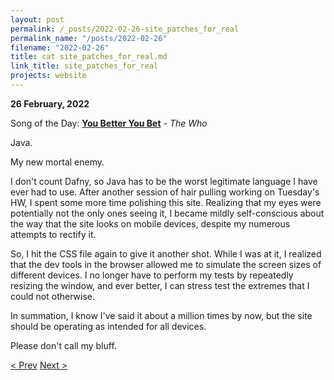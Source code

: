 ```yaml
---
layout: post
permalink: /_posts/2022-02-26-site_patches_for_real
permalink_name: "/posts/2022-02-26"
filename: "2022-02-26"
title: cat site_patches_for_real.md
link_title: site_patches_for_real
projects: website
---
```

**26 February, 2022**

Song of the Day: [**You Better You Bet**](https://youtu.be/wqPlb5PLBvg) - *The Who*

Java.

My new mortal enemy.

I don't count Dafny, so Java has to be the worst legitimate language I have ever had to use. After another session of hair pulling working on Tuesday's HW, I spent some more time polishing this site. Realizing that my eyes were potentially not the only ones seeing it, I became mildly self-conscious about the way that the site looks on mobile devices, despite my numerous attempts to rectify it.

So, I hit the CSS file again to give it another shot. While I was at it, I realized that the dev tools in the browser allowed me to simulate the screen sizes of different devices. I no longer have to perform my tests by repeatedly resizing the window, and ever better, I can stress test the extremes that I could not otherwise.

In summation, I know I've said it about a million times by now, but the site should be operating as intended for all devices.

Please don't call my bluff.

[< Prev](/_posts/2022-02-25-lending_a_hand)    [Next >](/_posts/2022-02-28-triumph_over_java)
